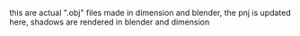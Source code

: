 this are actual ".obj" files made in dimension and blender, the pnj is updated here, shadows are rendered in blender and dimension
